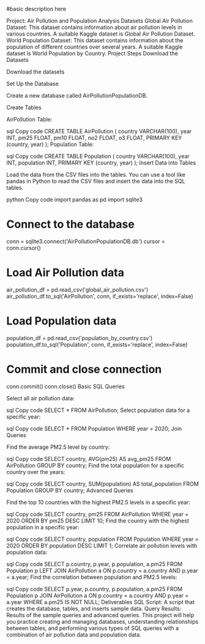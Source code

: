 #basic  description here 

Project: Air Pollution and Population Analysis
Datasets
Global Air Pollution Dataset: This dataset contains information about air pollution levels in various countries. A suitable Kaggle dataset is Global Air Pollution Dataset.
World Population Dataset: This dataset contains information about the population of different countries over several years. A suitable Kaggle dataset is World Population by Country.
Project Steps
Download the Datasets

Download the datasets 

Set Up the Database

Create a new database called AirPollutionPopulationDB.

Create Tables

AirPollution Table:

sql
Copy code
CREATE TABLE AirPollution (
    country VARCHAR(100),
    year INT,
    pm25 FLOAT,
    pm10 FLOAT,
    no2 FLOAT,
    o3 FLOAT,
    PRIMARY KEY (country, year)
);
Population Table:

sql
Copy code
CREATE TABLE Population (
    country VARCHAR(100),
    year INT,
    population INT,
    PRIMARY KEY (country, year)
);
Insert Data into Tables

Load the data from the CSV files into the tables. You can use a tool like pandas in Python to read the CSV files and insert the data into the SQL tables.

python
Copy code
import pandas as pd
import sqlite3

# Connect to the database
conn = sqlite3.connect('AirPollutionPopulationDB.db')
cursor = conn.cursor()

# Load Air Pollution data
air_pollution_df = pd.read_csv('global_air_pollution.csv')
air_pollution_df.to_sql('AirPollution', conn, if_exists='replace', index=False)

# Load Population data
population_df = pd.read_csv('population_by_country.csv')
population_df.to_sql('Population', conn, if_exists='replace', index=False)

# Commit and close connection
conn.commit()
conn.close()
Basic SQL Queries

Select all air pollution data:

sql
Copy code
SELECT * FROM AirPollution;
Select population data for a specific year:

sql
Copy code
SELECT * FROM Population WHERE year = 2020;
Join Queries

Find the average PM2.5 level by country:

sql
Copy code
SELECT country, AVG(pm25) AS avg_pm25
FROM AirPollution
GROUP BY country;
Find the total population for a specific country over the years:

sql
Copy code
SELECT country, SUM(population) AS total_population
FROM Population
GROUP BY country;
Advanced Queries

Find the top 10 countries with the highest PM2.5 levels in a specific year:

sql
Copy code
SELECT country, pm25
FROM AirPollution
WHERE year = 2020
ORDER BY pm25 DESC
LIMIT 10;
Find the country with the highest population in a specific year:

sql
Copy code
SELECT country, population
FROM Population
WHERE year = 2020
ORDER BY population DESC
LIMIT 1;
Correlate air pollution levels with population data:

sql
Copy code
SELECT p.country, p.year, p.population, a.pm25
FROM Population p
LEFT JOIN AirPollution a ON p.country = a.country AND p.year = a.year;
Find the correlation between population and PM2.5 levels:

sql
Copy code
SELECT p.year, p.country, p.population, a.pm25
FROM Population p
JOIN AirPollution a ON p.country = a.country AND p.year = a.year
WHERE a.pm25 IS NOT NULL;
Deliverables
SQL Script: A script that creates the database, tables, and inserts sample data.
Query Results: Results of the sample queries and advanced queries.
This project will help you practice creating and managing databases, understanding relationships between tables, and performing various types of SQL queries with a combination of air pollution data and population data.
